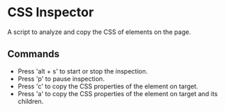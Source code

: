 # CSS Inspector

A script to analyze and copy the CSS of elements on the page.

## Commands

- Press 'alt + s' to  start or stop the inspection.
- Press 'p' to pause inspection.
- Press 'c' to copy the CSS properties of the element on target.
- Press 'a' to copy the CSS properties of the element on target and its children.